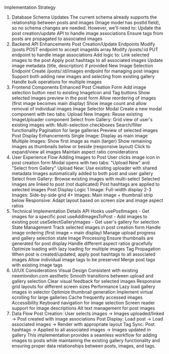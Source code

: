 Implementation Strategy
1. Database Schema Updates
The current schema already supports the relationship between posts and images (Image model has postId field), so no schema changes are needed. However, we'll need to:
Update the post creation/update API to handle image associations
Ensure tags from posts are propagated to associated images
2. Backend API Enhancements
Post Creation/Update Endpoints
Modify /posts POST endpoint to accept imageIds array
Modify /posts/:id PUT endpoint to handle image associations
Add logic to:
Link selected images to the post
Apply post hashtags to all associated images
Update image metadata (title, description) if provided
New Image Selection Endpoint
Create /posts/:id/images endpoint for managing post images
Support both adding new images and selecting from existing gallery
Handle bulk operations for multiple images
3. Frontend Components
Enhanced Post Creation Form
Add image selection button next to existing ImageIcon and Tag buttons
Show selected images preview in the post form
Allow reordering of images (first image becomes main display)
Show image count and allow removal of individual images
Image Selector Modal
Create a new modal component with two tabs:
Upload New Images: Reuse existing ImageUploader component
Select from Gallery: Grid view of user's existing images with:
Multi-selection checkboxes
Search/filter functionality
Pagination for large galleries
Preview of selected images
Post Display Enhancements
Single Image: Display as main image
Multiple Images:
Show first image as main (larger)
Show remaining images as thumbnails below or beside (responsive layout)
Click to expand/view all images
Maintain aspect ratio considerations
4. User Experience Flow
Adding Images to Post
User clicks image icon in post creation form
Modal opens with two tabs: "Upload New" and "Select from Gallery"
Upload New:
Use existing uploader with shared metadata
Images automatically added to both post and user gallery
Select from Gallery:
Browse existing images with multi-select
Selected images are linked to post (not duplicated)
Post hashtags are applied to selected images
Post Display Logic
1 Image: Full-width display
2-3 Images: Side-by-side grid
4+ Images: Main image + thumbnail strip below
Responsive: Adapt layout based on screen size and image aspect ratios
5. Technical Implementation Details
API Hooks
usePostImages - Get images for a specific post
useAddImagesToPost - Add images to existing post
useSelectGalleryImages - Get user's gallery for selection
State Management
Track selected images in post creation form
Handle image ordering (first image = main display)
Manage upload progress and gallery selection state
Image Processing
Ensure thumbnails are generated for post display
Handle different aspect ratios gracefully
Optimize loading with lazy loading for multiple images
Tag Propagation
When post is created/updated, apply post hashtags to all associated images
Allow individual image tags to be preserved
Merge post tags with existing image tags
6. UI/UX Considerations
Visual Design
Consistent with existing neemlondon.com aesthetic
Smooth transitions between upload and gallery selection
Clear visual feedback for selected images
Responsive grid layouts for different screen sizes
Performance
Lazy load gallery images in selector
Optimize thumbnail generation
Implement virtual scrolling for large galleries
Cache frequently accessed images
Accessibility
Keyboard navigation for image selection
Screen reader support for image descriptions
Alt text management for post images
7. Data Flow
Post Creation: User selects images → Images uploaded/linked → Post created with image associations
Post Display: Load post → Load associated images → Render with appropriate layout
Tag Sync: Post hashtags → Applied to all associated images → Images updated in gallery
This implementation provides a seamless workflow for adding images to posts while maintaining the existing gallery functionality and ensuring proper data relationships between posts, images, and tags.